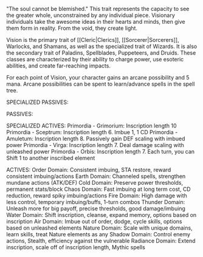"The soul cannot be blemished."
This trait represents the capacity to see the greater whole, unconstrained by any individual piece. Visionary individuals take the awesome ideas in their hearts and minds, then give them form in reality. From the void, they create light.

Vision is the primary trait of [[Cleric|Clerics]], [[Sorcerer|Sorcerers]], Warlocks, and Shamans, as well as the specialized trait of Wizards. It is also the secondary trait of Paladins, Spellblades, Puppeteers, and Druids. These classes are characterized by their ability to charge power, use esoteric abilities, and create far-reaching impacts.

For each point of Vision, your character gains an arcane possibility and 5 mana. Arcane possibilities can be spent to learn/advance spells in the spell tree. 

SPECIALIZED PASSIVES:

PASSIVES:


SPECIALIZED ACTIVES:
Primordia - Grimorium: Inscription length 10
Primordia - Sceptrum: Inscription length 6. Imbue 1, 1 CD
Primordia - Amuletum: Inscription length 8. Passively gain DEF scaling with imbued power
Primordia - Virga: Inscription length 7. Deal damage scaling with unleashed power
Primordia - Orbis: Inscription length 7. Each turn, you can Shift 1 to another inscribed element

ACTIVES:
Order Domain: Consistent imbuing, STA restore, reward consistent imbuing/actions
Earth Domain: Channeled spells, strengthen mundane actions (ATK/DEF)
Cold Domain: Preserve power thresholds, permanent stats/block
Chaos Domain: Fast imbuing at long term cost, CD reduction, reward spiky imbuing/actions
Fire Domain: High damage with less control, temporary imbuing/buffs, 1-turn combos
Thunder Domain: Unleash more for big payoff, precise thresholds, good damage/imbuing
Water Domain: Shift inscription, cleanse, expand memory, options based on inscription
Air Domain: Imbue out of order, dodge, cycle skills, options based on unleashed elements
Nature Domain: Scale with unique domains, learn skills, treat Nature elements as any
Shadow Domain: Control enemy actions, Stealth, efficiency against the vulnerable
Radiance Domain: Extend inscription, scale off of inscription length, Mythic spells